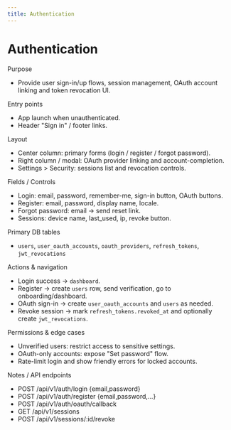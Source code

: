 ```yaml
---
title: Authentication
---
```


# Authentication

Purpose
- Provide user sign-in/up flows, session management, OAuth account linking and token revocation UI.

Entry points
- App launch when unauthenticated.
- Header "Sign in" / footer links.

Layout
- Center column: primary forms (login / register / forgot password).
- Right column / modal: OAuth provider linking and account-completion.
- Settings > Security: sessions list and revocation controls.

Fields / Controls
- Login: email, password, remember-me, sign-in button, OAuth buttons.
- Register: email, password, display name, locale.
- Forgot password: email -> send reset link.
- Sessions: device name, last_used, ip, revoke button.

Primary DB tables
- `users`, `user_oauth_accounts`, `oauth_providers`, `refresh_tokens`, `jwt_revocations`

Actions & navigation
- Login success -> `dashboard`.
- Register -> create `users` row, send verification, go to onboarding/dashboard.
- OAuth sign-in -> create `user_oauth_accounts` and `users` as needed.
- Revoke session -> mark `refresh_tokens.revoked_at` and optionally create `jwt_revocations`.

Permissions & edge cases
- Unverified users: restrict access to sensitive settings.
- OAuth-only accounts: expose "Set password" flow.
- Rate-limit login and show friendly errors for locked accounts.

Notes / API endpoints
- POST /api/v1/auth/login {email,password}
- POST /api/v1/auth/register {email,password,...}
- POST /api/v1/auth/oauth/callback
- GET /api/v1/sessions
- POST /api/v1/sessions/:id/revoke
